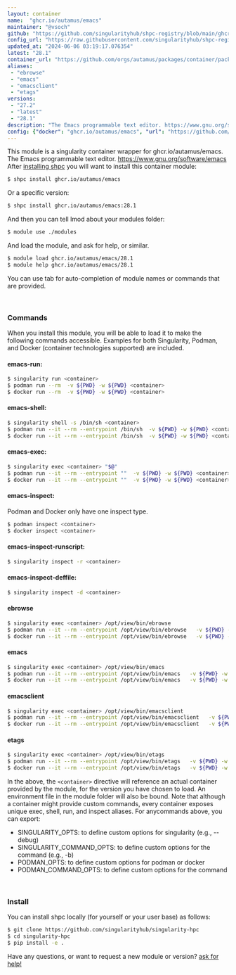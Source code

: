 ```yaml
---
layout: container
name:  "ghcr.io/autamus/emacs"
maintainer: "@vsoch"
github: "https://github.com/singularityhub/shpc-registry/blob/main/ghcr.io/autamus/emacs/container.yaml"
config_url: "https://raw.githubusercontent.com/singularityhub/shpc-registry/main/ghcr.io/autamus/emacs/container.yaml"
updated_at: "2024-06-06 03:19:17.076354"
latest: "28.1"
container_url: "https://github.com/orgs/autamus/packages/container/package/emacs"
aliases:
 - "ebrowse"
 - "emacs"
 - "emacsclient"
 - "etags"
versions:
 - "27.2"
 - "latest"
 - "28.1"
description: "The Emacs programmable text editor. https://www.gnu.org/software/emacs"
config: {"docker": "ghcr.io/autamus/emacs", "url": "https://github.com/orgs/autamus/packages/container/package/emacs", "maintainer": "@vsoch", "description": "The Emacs programmable text editor. https://www.gnu.org/software/emacs", "latest": {"28.1": "sha256:4df9f0769c200b1d67352f3b0bd9c870c13203b3c016a1c80ef477622e73f8da"}, "tags": {"27.2": "sha256:49a6cce6e5b4c62891bd18a7c876170de19b84a51d2f65e7cd1e761b08ba8c76", "latest": "sha256:4df9f0769c200b1d67352f3b0bd9c870c13203b3c016a1c80ef477622e73f8da", "28.1": "sha256:4df9f0769c200b1d67352f3b0bd9c870c13203b3c016a1c80ef477622e73f8da"}, "aliases": {"ebrowse": "/opt/view/bin/ebrowse", "emacs": "/opt/view/bin/emacs", "emacsclient": "/opt/view/bin/emacsclient", "etags": "/opt/view/bin/etags"}}
---
```


This module is a singularity container wrapper for ghcr.io/autamus/emacs.
The Emacs programmable text editor. https://www.gnu.org/software/emacs
After [installing shpc](#install) you will want to install this container module:


```bash
$ shpc install ghcr.io/autamus/emacs
```

Or a specific version:

```bash
$ shpc install ghcr.io/autamus/emacs:28.1
```

And then you can tell lmod about your modules folder:

```bash
$ module use ./modules
```

And load the module, and ask for help, or similar.

```bash
$ module load ghcr.io/autamus/emacs/28.1
$ module help ghcr.io/autamus/emacs/28.1
```

You can use tab for auto-completion of module names or commands that are provided.

<br>

### Commands

When you install this module, you will be able to load it to make the following commands accessible.
Examples for both Singularity, Podman, and Docker (container technologies supported) are included.

#### emacs-run:

```bash
$ singularity run <container>
$ podman run --rm  -v ${PWD} -w ${PWD} <container>
$ docker run --rm  -v ${PWD} -w ${PWD} <container>
```

#### emacs-shell:

```bash
$ singularity shell -s /bin/sh <container>
$ podman run --it --rm --entrypoint /bin/sh  -v ${PWD} -w ${PWD} <container>
$ docker run --it --rm --entrypoint /bin/sh  -v ${PWD} -w ${PWD} <container>
```

#### emacs-exec:

```bash
$ singularity exec <container> "$@"
$ podman run --it --rm --entrypoint ""  -v ${PWD} -w ${PWD} <container> "$@"
$ docker run --it --rm --entrypoint ""  -v ${PWD} -w ${PWD} <container> "$@"
```

#### emacs-inspect:

Podman and Docker only have one inspect type.

```bash
$ podman inspect <container>
$ docker inspect <container>
```

#### emacs-inspect-runscript:

```bash
$ singularity inspect -r <container>
```

#### emacs-inspect-deffile:

```bash
$ singularity inspect -d <container>
```


#### ebrowse

```bash
$ singularity exec <container> /opt/view/bin/ebrowse
$ podman run --it --rm --entrypoint /opt/view/bin/ebrowse   -v ${PWD} -w ${PWD} <container> -c " $@"
$ docker run --it --rm --entrypoint /opt/view/bin/ebrowse   -v ${PWD} -w ${PWD} <container> -c " $@"
```


#### emacs

```bash
$ singularity exec <container> /opt/view/bin/emacs
$ podman run --it --rm --entrypoint /opt/view/bin/emacs   -v ${PWD} -w ${PWD} <container> -c " $@"
$ docker run --it --rm --entrypoint /opt/view/bin/emacs   -v ${PWD} -w ${PWD} <container> -c " $@"
```


#### emacsclient

```bash
$ singularity exec <container> /opt/view/bin/emacsclient
$ podman run --it --rm --entrypoint /opt/view/bin/emacsclient   -v ${PWD} -w ${PWD} <container> -c " $@"
$ docker run --it --rm --entrypoint /opt/view/bin/emacsclient   -v ${PWD} -w ${PWD} <container> -c " $@"
```


#### etags

```bash
$ singularity exec <container> /opt/view/bin/etags
$ podman run --it --rm --entrypoint /opt/view/bin/etags   -v ${PWD} -w ${PWD} <container> -c " $@"
$ docker run --it --rm --entrypoint /opt/view/bin/etags   -v ${PWD} -w ${PWD} <container> -c " $@"
```



In the above, the `<container>` directive will reference an actual container provided
by the module, for the version you have chosen to load. An environment file in the
module folder will also be bound. Note that although a container
might provide custom commands, every container exposes unique exec, shell, run, and
inspect aliases. For anycommands above, you can export:

 - SINGULARITY_OPTS: to define custom options for singularity (e.g., --debug)
 - SINGULARITY_COMMAND_OPTS: to define custom options for the command (e.g., -b)
 - PODMAN_OPTS: to define custom options for podman or docker
 - PODMAN_COMMAND_OPTS: to define custom options for the command

<br>

### Install

You can install shpc locally (for yourself or your user base) as follows:

```bash
$ git clone https://github.com/singularityhub/singularity-hpc
$ cd singularity-hpc
$ pip install -e .
```

Have any questions, or want to request a new module or version? [ask for help!](https://github.com/singularityhub/singularity-hpc/issues)